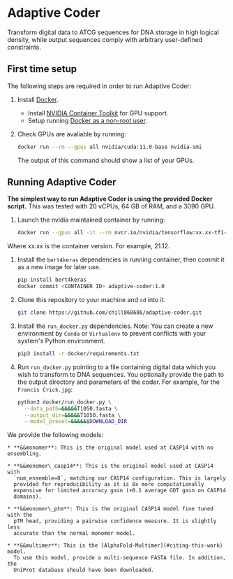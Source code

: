 # Adaptive Coder

Transform digital data to ATCG sequences for DNA storage in high logical density,
while output sequences comply with arbitrary user-defined constraints.


## First time setup

The following steps are required in order to run Adaptive Coder:

1.  Install [Docker](https://www.docker.com/).
    *   Install
        [NVIDIA Container Toolkit](https://docs.nvidia.com/datacenter/cloud-native/container-toolkit/install-guide.html)
        for GPU support.
    *   Setup running
        [Docker as a non-root user](https://docs.docker.com/engine/install/linux-postinstall/#manage-docker-as-a-non-root-user).
1.  Check GPUs are avaliable by running:

    ```bash
    docker run --rm --gpus all nvidia/cuda:11.0-base nvidia-smi
    ```
    
    The output of this command should show a list of your GPUs.

## Running Adaptive Coder

**The simplest way to run Adaptive Coder is using the provided Docker script.** This
was tested with 20 vCPUs, 64 GB of RAM, and a 3090 GPU.

1.  Launch the nvidia maintained container by running:

    ```bash
    docker run --gpus all -it --rm nvcr.io/nvidia/tensorflow:xx.xx-tf1-py3
    ```
   
   Where xx.xx is the container version. For example, 21.12.

1.  Install the `bert4keras` dependencies in running container, then commit it as a new image for later use.

    ```bash
    pip install bert4keras
    docker commit <CONTAINER ID> adaptive-coder:1.0
    ```

1.  Clone this repository to your machine and `cd` into it.

    ```bash
    git clone https://github.com/chill868686/adaptive-coder.git
    ```
    
1.  Install the `run_docker.py` dependencies. Note: You can 
    create a new environment by `Conda` or `Virtualenv` to prevent conflicts with your system's Python environment.

    ```bash
    pip3 install -r docker/requirements.txt
    ```

1.  Run `run_docker.py` pointing to a file containing digital data which you wish to transform to DNA sequences. 
    You optionally provide the path to the output directory and parameters of the coder. For example, for the
    `Francis Crick.jpg`:

    ```bash
    python3 docker/run_docker.py \
      --data_path=&&&&&T1050.fasta \
      --output_dir=&&&&&T1050.fasta \
      --model_preset=&&&&&$DOWNLOAD_DIR
    ```
   
   We provide the following models:

    * **&&monomer**: This is the original model used at CASP14 with no ensembling.

    * **&&monomer\_casp14**: This is the original model used at CASP14 with
      `num_ensemble=8`, matching our CASP14 configuration. This is largely
      provided for reproducibility as it is 8x more computationally
      expensive for limited accuracy gain (+0.1 average GDT gain on CASP14
      domains).

    * **&&monomer\_ptm**: This is the original CASP14 model fine tuned with the
      pTM head, providing a pairwise confidence measure. It is slightly less
      accurate than the normal monomer model.

    * **&&multimer**: This is the [AlphaFold-Multimer](#citing-this-work) model.
      To use this model, provide a multi-sequence FASTA file. In addition, the
      UniProt database should have been downloaded.
